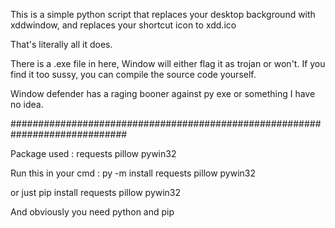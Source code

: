 This is a simple python script that replaces your desktop background with xddwindow, and replaces your shortcut icon to xdd.ico

That's literally all it does.

There is a .exe file in here, Window will either flag it as trojan or won't. If you find it too sussy, you can compile the source code yourself. 

Window defender has a raging booner against py exe or something I have no idea.

#############################################################################

Package used : requests pillow pywin32

Run this in your cmd : py -m install requests pillow pywin32 

or just pip install requests pillow pywin32 

And obviously you need python and pip 

